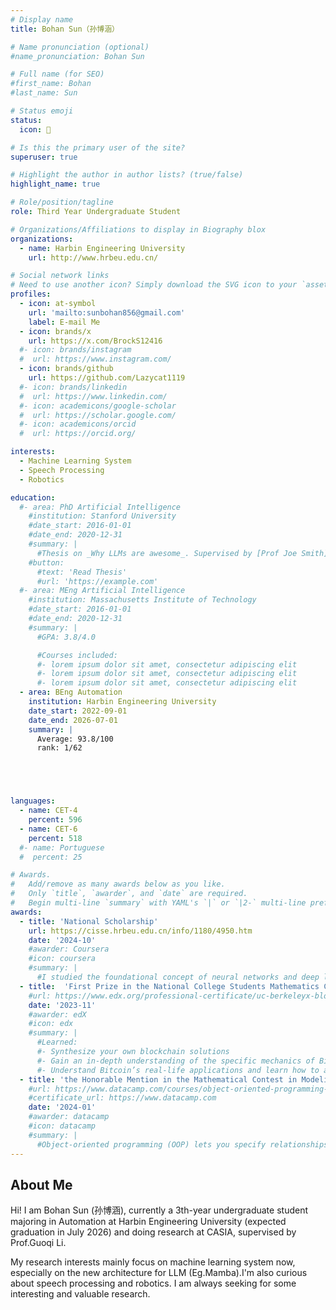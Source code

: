 ```yaml
---
# Display name
title: Bohan Sun（孙博涵）

# Name pronunciation (optional)
#name_pronunciation: Bohan Sun

# Full name (for SEO)
#first_name: Bohan
#last_name: Sun

# Status emoji
status:
  icon: 🥳

# Is this the primary user of the site?
superuser: true

# Highlight the author in author lists? (true/false)
highlight_name: true

# Role/position/tagline
role: Third Year Undergraduate Student

# Organizations/Affiliations to display in Biography blox
organizations:
  - name: Harbin Engineering University
    url: http://www.hrbeu.edu.cn/

# Social network links
# Need to use another icon? Simply download the SVG icon to your `assets/media/icons/` folder.
profiles:
  - icon: at-symbol
    url: 'mailto:sunbohan856@gmail.com'
    label: E-mail Me
  - icon: brands/x
    url: https://x.com/BrockS12416
  #- icon: brands/instagram
  #  url: https://www.instagram.com/
  - icon: brands/github
    url: https://github.com/Lazycat1119
  #- icon: brands/linkedin
  #  url: https://www.linkedin.com/
  #- icon: academicons/google-scholar
  #  url: https://scholar.google.com/
  #- icon: academicons/orcid
  #  url: https://orcid.org/

interests:
  - Machine Learning System
  - Speech Processing
  - Robotics

education:
  #- area: PhD Artificial Intelligence
    #institution: Stanford University
    #date_start: 2016-01-01
    #date_end: 2020-12-31
    #summary: |
      #Thesis on _Why LLMs are awesome_. Supervised by [Prof Joe Smith](https://example.com). Presented papers at 5 IEEE conferences with the #contributions being published in 2 Springer journals.
    #button:
      #text: 'Read Thesis'
      #url: 'https://example.com'
  #- area: MEng Artificial Intelligence
    #institution: Massachusetts Institute of Technology
    #date_start: 2016-01-01
    #date_end: 2020-12-31
    #summary: |
      #GPA: 3.8/4.0

      #Courses included:
      #- lorem ipsum dolor sit amet, consectetur adipiscing elit
      #- lorem ipsum dolor sit amet, consectetur adipiscing elit
      #- lorem ipsum dolor sit amet, consectetur adipiscing elit
  - area: BEng Automation
    institution: Harbin Engineering University
    date_start: 2022-09-01
    date_end: 2026-07-01
    summary: |
      Average: 93.8/100
      rank: 1/62





languages:
  - name: CET-4
    percent: 596
  - name: CET-6
    percent: 518
  #- name: Portuguese
  #  percent: 25

# Awards.
#   Add/remove as many awards below as you like.
#   Only `title`, `awarder`, and `date` are required.
#   Begin multi-line `summary` with YAML's `|` or `|2-` multi-line prefix and indent 2 spaces below.
awards:
  - title: 'National Scholarship'
    url: https://cisse.hrbeu.edu.cn/info/1180/4950.htm
    date: '2024-10'
    #awarder: Coursera
    #icon: coursera
    #summary: |
      #I studied the foundational concept of neural networks and deep learning. By the end, I was familiar with the significant technological trends driving the rise of deep learning; build, train, and apply fully connected deep neural networks; implement efficient (vectorized) neural networks; identify key parameters in a neural network’s architecture; and apply deep learning to your own applications.
  - title:  'First Prize in the National College Students Mathematics Competition'
    #url: https://www.edx.org/professional-certificate/uc-berkeleyx-blockchain-fundamentals
    date: '2023-11'
    #awarder: edX
    #icon: edx
    #summary: |
      #Learned:
      #- Synthesize your own blockchain solutions
      #- Gain an in-depth understanding of the specific mechanics of Bitcoin
      #- Understand Bitcoin’s real-life applications and learn how to attack and destroy Bitcoin, Ethereum, smart contracts and Dapps, and alternatives to Bitcoin’s Proof-of-Work consensus algorithm
  - title: 'the Honorable Mention in the Mathematical Contest in Modeling (MCM)'
    #url: https://www.datacamp.com/courses/object-oriented-programming-with-s3-and-r6-in-r
    #certificate_url: https://www.datacamp.com
    date: '2024-01'
    #awarder: datacamp
    #icon: datacamp
    #summary: |
      #Object-oriented programming (OOP) lets you specify relationships between functions and the objects that they can act on, helping you manage complexity in your code. This is an intermediate level course, providing an introduction to OOP, using the S3 and R6 systems. S3 is a great day-to-day R programming tool that simplifies some of the functions that you write. R6 is especially useful for industry-specific analyses, working with web APIs, and building GUIs.
---
```


## About Me

Hi! I am Bohan Sun (孙博涵), currently a 3th-year undergraduate student majoring in Automation at Harbin Engineering University (expected graduation in July 2026) and doing research at CASIA, supervised by Prof.Guoqi Li.

My research interests mainly focus on machine learning system now, especially on the new architecture for LLM (Eg.Mamba).I'm also curious about speech processing and robotics. I am always seeking for some interesting and valuable research.

